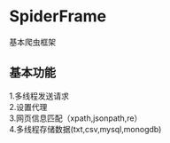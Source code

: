 # SpiderFrame
基本爬虫框架
## 基本功能  
1.多线程发送请求  
2.设置代理  
3.网页信息匹配（xpath,jsonpath,re）  
4.多线程存储数据(txt,csv,mysql,monogdb)  
